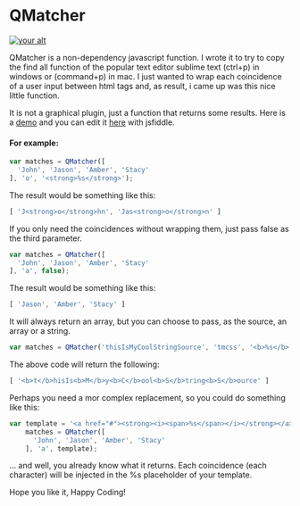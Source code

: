 QMatcher
=======
[ ![your alt][1]](http://jsfiddle.net/tujamaica/rmznm/embedded/result/)

[1]: https://www.dropbox.com/s/tbcsx9betbxaaq6/qmatcher-preview.png?dl=1

QMatcher is a non-dependency javascript function. I wrote it to try to copy the find all function of the popular
text editor sublime text (ctrl+p) in windows or (command+p) in mac.
I just wanted to wrap each coincidence of a user input between html tags and, as result, i came up was this nice little function.

It is not a graphical plugin, just a function that returns some results. Here is a [demo](http://jsfiddle.net/tujamaica/rmznm/embedded/result/) and you can edit it [here](http://jsfiddle.net/tujamaica/rmznm/) with jsfiddle.

#### For example:
```Javascript
var matches = QMatcher([
  'John', 'Jason', 'Amber', 'Stacy'
], 'o', '<strong>%s</strong>');
```

The result would be something like this:

```Javascript
[ 'J<strong>o</strong>hn', 'Jas<strong>o</strong>n' ]
```

If you only need the coincidences without wrapping them, just pass false as the third parameter.

```Javascript
var matches = QMatcher([
  'John', 'Jason', 'Amber', 'Stacy'
], 'a', false);
```

The result would be something like this:

```Javascript
[ 'Jason', 'Amber', 'Stacy' ]
```

It will always return an array, but you can choose to pass, as the source, an array or a string.

```Javascript
var matches = QMatcher('thisIsMyCoolStringSource', 'tmcss', '<b>%s</b>');
```

The above code will return the following:

```Javascript
[ '<b>t</b>hisIs<b>M</b>y<b>C</b>ool<b>S</b>tring<b>S</b>ource' ]
```

Perhaps you need a mor complex replacement, so you could do something like this:

```Javascript
var template = '<a href="#"><strong><i><span>%s</span></i></strong></a>',
    matches = QMatcher([
      'John', 'Jason', 'Amber', 'Stacy'
    ], 'a', template);
```

... and well, you already know what it returns. Each coincidence (each character) will be injected in the %s placeholder of your template.

Hope you like it, Happy Coding!
